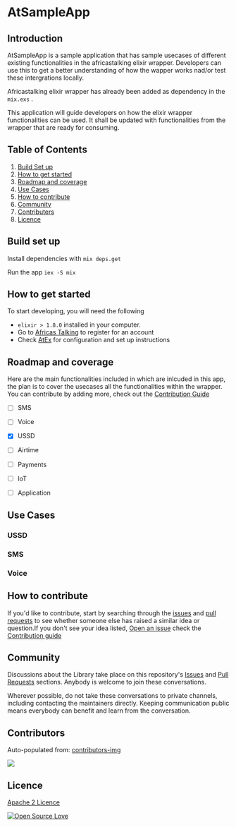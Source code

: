 # AtSampleApp

## Introduction

AtSampleApp is a sample application that has sample usecases of different  existing functionalities in the africastalking elixir wrapper.
Developers can use this to get a better understanding of how the wapper works nad/or test these intergrations locally.

Africastalking elixir wrapper has already been added as dependency in the `mix.exs` .

This application will guide developers on how the elixir wrapper functionalities can be used. 
It shall be updated with functionalities from the wrapper that are ready for consuming. 

## Table of Contents
 
1. [Build Set up](#build-set-up)
0. [How to get started](#how-to-get-started)
0. [Roadmap and coverage](#roadmap-and-coverage)
0. [Use Cases](#use-cases)
0. [How to contribute](#how-to-contribute)
0. [Community](#community)
0. [Contributers](#contributers)
0. [Licence](#licence)

## Build set up

Install dependencies with `mix deps.get`

Run the app `iex -S mix`

## How to get started 
To start developing, you will need the following
 -  `elixir > 1.8.0` installed in your computer.
 - Go to [Africas Talking](https://account.africastalking.com/auth/register) to register for an account
 - Check [AtEx](https://github.com/beamkenya/at_sample_app) for configuration and set up instructions

## Roadmap and coverage

Here are the main functionalities included in which are inlcuded in this app, the plan is to cover the usecases all the functionalities within the wrapper.
You can contribute by adding more, check out the [Contribution Guide](how-to-contribute)
- [ ] SMS
- [ ] Voice 
- [x] USSD 
- [ ] Airtime
- [ ] Payments
- [ ] IoT
- [ ] Application


## Use Cases 

### USSD

### SMS

### Voice


## How to contribute

If you'd like to contribute, start by searching through the [issues](https://github.com/beamkenya/at_sample_app/issues) and [pull requests](https://github.com/beamkenya/at_sample_app/pulls) to see whether someone else has raised a similar idea or question.If you don't see your idea listed, 
[Open an issue](https://github.com/beamkenya/at_sample_app/issues) check the [Contribution guide](contributing.md)

## Community

Discussions about the Library take place on this repository's [Issues](https://github.com/beamkenya/at_sample_app/issues) and [Pull Requests](https://github.com/beamkenya/at_sample_app/pulls) sections. Anybody is welcome to join these conversations. 

Wherever possible, do not take these conversations to private channels, including contacting the maintainers directly. Keeping communication public means everybody can benefit and learn from the conversation.

## Contributors

Auto-populated from:
[contributors-img](https://contributors-img.firebaseapp.com/image?repo=beamkenya/at_sample_app)

<a href="https://github.com/beamkenya/at_sample_app/graphs/contributors">
  <img src="https://contributors-img.firebaseapp.com/image?repo=beamkenya/at_sample_app" />
</a>

## Licence

[Apache 2 Licence](LICENSE)

[![Open Source Love](https://badges.frapsoft.com/os/v2/open-source-200x33.png?v=103)](#)

 
